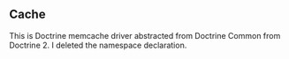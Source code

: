 Cache
--------------
This is Doctrine memcache driver abstracted from Doctrine Common from 
Doctrine 2. I deleted the namespace declaration.


